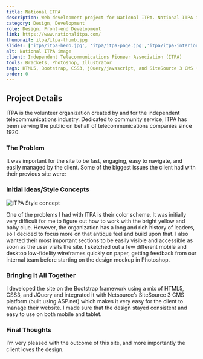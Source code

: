 ```yaml
---
title: National ITPA
description: Web development project for National ITPA. National ITPA is the volunteer organization created by and for the independent telecommunications industry. I handled all design and development tasks using HTML5, Bootstrap, CSS3, jQuery/javascript, and SiteSource 3 CMS (ASP.net).
category: Design, Development
role: Design, Front-end Development
link: https://www.nationalitpa.com/
thumbnail: itpa/itpa-thumb.jpg
slides: ['itpa/itpa-hero.jpg', 'itpa/itpa-page.jpg','itpa/itpa-interior-pg.jpg']
alt: National ITPA image
client: Independent Telecommunications Pioneer Association (ITPA)
tools: Brackets, Photoshop, Illustrator
tags: HTML5, Bootstrap, CSS3, jQuery/javascript, and SiteSource 3 CMS (ASP.net)
order: 0
---
```


## Project Details

ITPA is the volunteer organization created by and for the independent telecommunications industry. Dedicated to community service, ITPA has been serving the public on behalf of telecommunications companies since 1920.

### The Problem

It was important for the site to be fast, engaging, easy to navigate, and easily managed by the client. Some of the biggest issues the client had with their previous site were:

### Initial Ideas/Style Concepts

![ITPA Style concept](/images/itpa/itpa-thumb.jpg)

One of the problems I had with ITPA is their color scheme. It was initially very difficult for me to figure out how to work with the bright yellow and baby clue. However, the organization has a long and rich history of leaders, so I decided to focus more on that antique feel and build upon that. I also wanted their most important sections to be easily visible and accessible as soon as the user visits the site. I sketched out a few different mobile and desktop low-fidelity wireframes quickly on paper, getting feedback from our internal team before starting on the design mockup in Photoshop.


### Bringing It All Together

I developed the site on the Bootstrap framework using a mix of HTML5, CSS3, and JQuery and integrated it with Netsource’s SiteSource 3 CMS platform (built using ASP.net) which makes it very easy for the client to manage their website. I made sure that the design stayed consistent and easy to use on both mobile and tablet.

### Final Thoughts

I’m very pleased with the outcome of this site, and more importantly the client loves the design.